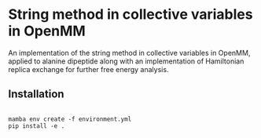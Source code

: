 # String method in collective variables in OpenMM

An implementation of the string method in collective variables in OpenMM, applied to alanine dipeptide along with an implementation of Hamiltonian replica exchange for further free energy analysis.

## Installation

```console

mamba env create -f environment.yml
pip install -e .

```
